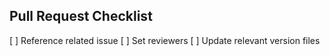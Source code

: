## Pull Request Checklist

[ ] Reference related issue
[ ] Set reviewers
[ ] Update relevant version files